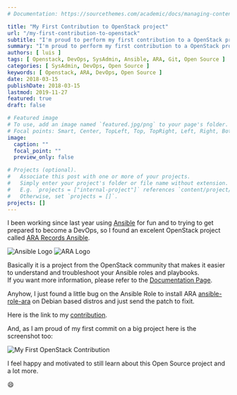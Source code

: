 ```yaml
---
# Documentation: https://sourcethemes.com/academic/docs/managing-content/

title: "My First Contribution to OpenStack project"
url: "/my-first-contribution-to-openstack"
subtitle: "I'm proud to perform my first contribution to a OpenStack project"
summary: "I'm proud to perform my first contribution to a OpenStack project"
authors: [ luis ]
tags: [ Openstack, DevOps, SysAdmin, Ansible, ARA, Git, Open Source ]
categories: [ SysAdmin, DevOps, Open Source ]
keywords: [ Openstack, ARA, DevOps, Open Source ]
date: 2018-03-15
publishDate: 2018-03-15
lastmod: 2019-11-27
featured: true
draft: false

# Featured image
# To use, add an image named `featured.jpg/png` to your page's folder.
# Focal points: Smart, Center, TopLeft, Top, TopRight, Left, Right, BottomLeft, Bottom, BottomRight.
image:
  caption: ""
  focal_point: ""
  preview_only: false

# Projects (optional).
#   Associate this post with one or more of your projects.
#   Simply enter your project's folder or file name without extension.
#   E.g. `projects = ["internal-project"]` references `content/project/deep-learning/index.md`.
#   Otherwise, set `projects = []`.
projects: []
---
```


I been working since last year using [Ansible](https://www.ansible.com/) for fun and to trying to get prepared to become a DevOps, so I found an excelent OpenStack project called [ARA Records Ansible](https://github.com/openstack/ara).

![Ansible Logo](/img/posts/my-first-contribution-to-openstack/Ansible-Logo.png)
![ARA Logo](/img/posts/my-first-contribution-to-openstack/ARA-Logo.png)

Basically it  is a project from the OpenStack community that makes it easier to understand and troubleshoot your Ansible roles and playbooks.  
If you want more information, please refer to the [Documentation Page](http://ara.readthedocs.io/en/latest/).  

Anyhow, I just found a little bug on the Ansible Role to install ARA [ansible-role-ara](https://git.openstack.org/cgit/openstack/ansible-role-ara/) on Debian based distros and just send the patch to fixit.  

Here is the link to my [contribution](https://git.openstack.org/cgit/openstack/ansible-role-ara/commit/).  

And, as I am proud of my first commit on a big project here is the screenshot too:  

![My First OpenStack Contribution](/img/posts/my-first-contribution-to-openstack/OpenStack-Contribution.png)

I feel happy and motivated to still learn about this Open Source project and a lot more.

:smile: